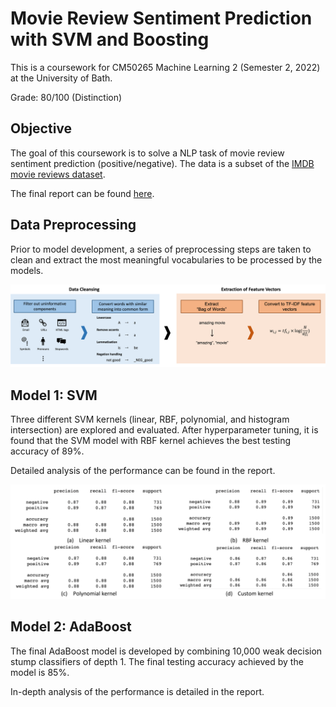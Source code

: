 # Movie Review Sentiment Prediction with SVM and Boosting

This is a coursework for CM50265 Machine Learning 2 (Semester 2, 2022) at the University of Bath.

Grade: 80/100 (Distinction)

## Objective

The goal of this coursework is to solve a NLP task of movie review sentiment prediction (positive/negative). The data is a subset of the [IMDB movie reviews dataset](http://ai.stanford.edu/~amaas/data/sentiment/).

The final report can be found [here](https://github.com/sskyau/svm-boosting/blob/master/Final%20Report.pdf).

## Data Preprocessing

Prior to model development, a series of preprocessing steps are taken to clean and extract the most meaningful vocabularies to be processed by the models. 

![preprocessing](preprocessing_steps.png)

## Model 1: SVM

Three different SVM kernels (linear, RBF, polynomial, and histogram intersection) are explored and evaluated. After hyperparameter tuning, it is found that the SVM model with RBF kernel achieves the best testing accuracy of 89%. 

Detailed analysis of the performance can be found in the report.

![model1](svm_performances.png)

## Model 2: AdaBoost

The final AdaBoost model is developed by combining 10,000 weak decision stump classifiers of depth 1. The final testing accuracy achieved by the model is 85%. 

In-depth analysis of the performance is detailed in the report.
